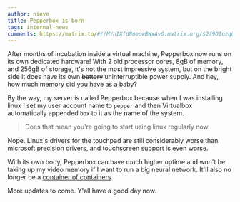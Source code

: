 ```yaml
---
author: nieve
title: Pepperbox is born
tags: internal-news
comments: https://matrix.to/#/!MYnIXfdNoeowBWxAvO:matrix.org/$2f9OIozqOW7-7mc-ynln_hz6y2BaHt99Klvzlx0yCA8?via=matrix.org
---
```


After months of incubation inside a virtual machine, Pepperbox now runs on its own dedicated hardware! With 2 old processor cores, 8gB of memory, and 256gB of storage, it's not the most impressive system, but on the bright side it does have its own ~~battery~~ uninterruptible power supply. And hey, how much memory did you have as a baby? 

By the way, my server is called Pepperbox because when I was installing linux I set my user account name to `pepper` and then Virtualbox automatically appended `box` to it as the name of the system.

> Does that mean you're going to start using linux regularly now

Nope. Linux's drivers for the touchpad are still considerably worse than microsoft precision drivers, and touchscreen support is even worse.

With its own body, Pepperbox can have much higher uptime and won't be taking up my video memory if I want to run a big neural network. It'll also no longer be a [container of containers](https://piped.stellar.afs.ovh/watch?v=PivpCKEiQOQ&t=0).

More updates to come. Y'all have a good day now.
